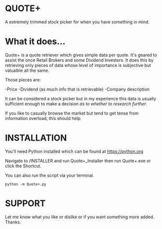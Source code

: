 # QUOTE+
A extremely trimmed stock picker for when you have something in mind.

# What it does...

Quote+ is a quote retriever which gives simple data per quote. It's geared to assist the once Retail Brokers and some Dividend Investors.
It does this by retrieving only pieces of data whose level of importance is subjective but valualble all the same. 

Those pieces are:

-Price
-Dividend (as much info that is retrievable)
-Company description

It can be considered a stock picker but in my experience this data is usually sufficient enough to make a decision *as to whether to research further*.

If you like to casually browse the market but tend to get tense from information overload, this should help.

# INSTALLATION

You'll need Python installed which can be found at https://python.org

Navigate to /INSTALLER and run Quote+_Installer then run Quote+.exe or click the Shortcut.

You can also run the script via your terminal.

    python -m Quote+.py

# SUPPORT

Let me know what you like or dislike or if you want something more added. Thanks.